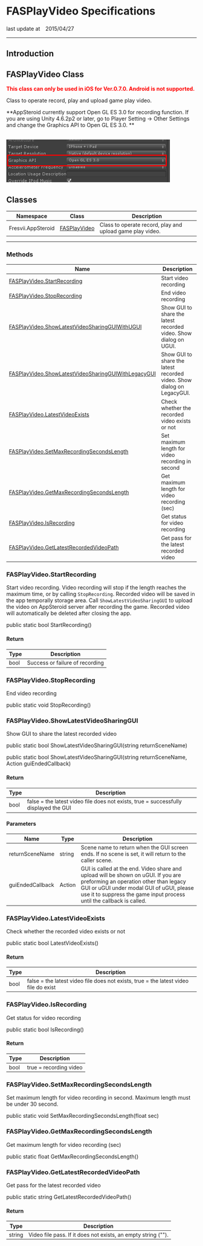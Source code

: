 # FASPlayVideo Specifications

last update at　2015/04/27

----------

## Introduction

## <a name ="FASPlayVideo">FASPlayVideo Class</a>
**<font color='red'>This class can only be used in iOS for Ver.0.7.0. Android is not supported.</font>**

Class to operate record, play and upload game play video.

**AppSteroid currently support Open GL ES 3.0 for recording function.
If you are using Unity 4.6.2p2 or later, go to Player Setting -> Other Settings and change the Graphics API to Open GL ES 3.0.
**


![](../Images/VideoRecordingSetting.png)
----------

## Classes

|Namespace|Class|Description|
|-------|------|-----|
|Fresvii.AppSteroid|[FASPlayVideo](#FASPlayVideo)|Class to operate record, play and upload game play video.|

----------

### Methods

|Name|Description|
|------|-----|
|[FASPlayVideo.StartRecording](#FASPlayVideo.StartRecording)| Start video recording|
|[FASPlayVideo.StopRecording](#FASPlayVideo.StopRecording)| End video recording|
|[FASPlayVideo.ShowLatestVideoSharingGUIWithUGUI](#FASPlayVideo.ShowLatestVideoSharingGUIWithUGUI)| Show GUI to share the latest recorded video. Show dialog on UGUI. |
|[FASPlayVideo.ShowLatestVideoSharingGUIWithLegacyGUI](#FASPlayVideo.ShowLatestVideoSharingGUIWithLegacyGUI)|Show GUI to share the latest recorded video. Show dialog on LegacyGUI. |
|[FASPlayVideo.LatestVideoExists](#FASPlayVideo.LatestVideoExists)|Check whether the recorded video exists or not|
|[FASPlayVideo.SetMaxRecordingSecondsLength](#FASPlayVideo.SetMaxRecordingSecondsLength)|Set maximum length for video recording in second|
|[FASPlayVideo.GetMaxRecordingSecondsLength](#FASPlayVideo.GetMaxRecordingSecondsLength)|Get maximum length for video recording (sec)|
|[FASPlayVideo.IsRecording](#FASPlayVideo.IsRecording)|Get status for video recording|
|[FASPlayVideo.GetLatestRecordedVideoPath](#FASPlayVideo.GetLatestRecordedVideoPath)|Get pass for the latest recorded video|


### <a name ="FASPlayVideo.StartRecording">FASPlayVideo.StartRecording</a>
Start video recording. Video recording will stop if the length reaches the maximum time, or by calling `StopRecording`.  Recorded video will be saved in the app temporally storage area. Call `ShowLatestVideoSharingGUI` to upload the video on AppSteroid server after recording the game. Recorded video will automatically be deleted after closing the app.

  public static bool StartRecording()

#### Return
|Type|Description|
|------|-----|
|bool|Success or failure of recording|

### <a name ="FASPlayVideo.StopRecording">FASPlayVideo.StopRecording</a>
End video recording

  public static void StopRecording()

### <a name ="FASPlayVideo.ShowLatestVideoSharingGUI">FASPlayVideo.ShowLatestVideoSharingGUI</a>
Show GUI to share the latest recorded video

  public static bool ShowLatestVideoSharingGUI(string returnSceneName)

  public static bool ShowLatestVideoSharingGUI(string returnSceneName, Action guiEndedCallback)

#### Return
|Type|Description|
|------|-----|
|bool| false = the latest video file does not exists, true = successfully displayed the GUI|

#### Parameters
|Name|Type|Description|
|------|------|-----|
|returnSceneName| string | Scene name to return when the GUI screen ends. If no scene is set, it will return to the caller scene. |
|guiEndedCallback| Action | GUI is called at the end. Video share and upload will be shown on uGUI.  If you are preforming an operation other than legacy GUI or uGUI under modal GUI of uGUI, please use it to suppress the game input process until the callback is called. |


### <a name ="FASPlayVideo.LatestVideoExists">FASPlayVideo.LatestVideoExists</a>
Check whether the recorded video exists or not

  public static bool LatestVideoExists()

#### Return
|Type|Description|
|------|-----|
|bool| false = the latest video file does not exists, true = the latest video file do exist |


### <a name ="FASPlayVideo.IsRecording">FASPlayVideo.IsRecording</a>
Get status for video recording

  public static bool IsRecording()

#### Return
|Type|Description|
|------|-----|
|bool| true = recording video |


### <a name ="FASPlayVideo.SetMaxRecordingSecondsLength">FASPlayVideo.SetMaxRecordingSecondsLength</a>
Set maximum length for video recording in second. Maximum length must be under 30 second.

  public static void SetMaxRecordingSecondsLength(float sec)

### <a name ="FASPlayVideo.GetMaxRecordingSecondsLength">FASPlayVideo.GetMaxRecordingSecondsLength</a>
Get maximum length for video recording (sec)

  public static float GetMaxRecordingSecondsLength()

### <a name ="FASPlayVideo.GetLatestRecordedVideoPath">FASPlayVideo.GetLatestRecordedVideoPath</a>
Get pass for the latest recorded video

  public static string GetLatestRecordedVideoPath()

#### Return
|Type|Description|
|------|-----|
|string| Video file pass. If it does not exists, an empty string (""). |
